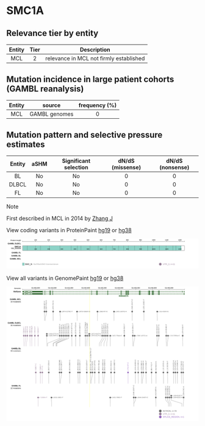 # SMC1A

## Relevance tier by entity

|Entity|Tier|Description                            |
|:------:|:----:|---------------------------------------|
|MCL   |2   |relevance in MCL not firmly established|

## Mutation incidence in large patient cohorts (GAMBL reanalysis)

|Entity|source       |frequency (%)|
|:------:|:-------------:|:-------------:|
|MCL   |GAMBL genomes|0            |

## Mutation pattern and selective pressure estimates

|Entity|aSHM|Significant selection|dN/dS (missense)|dN/dS (nonsense)|
|:------:|:----:|:---------------------:|:----------------:|:----------------:|
|BL    |No  |No                   |0               |0               |
|DLBCL |No  |No                   |0               |0               |
|FL    |No  |No                   |0               |0               |


> [!NOTE]
> First described in MCL in 2014 by [Zhang J](https://pubmed.ncbi.nlm.nih.gov/24682267)


View coding variants in ProteinPaint [hg19](https://www.bcgsc.ca/downloads/morinlab/GAMBL/test/genes/SMC1A_protein.html)  or [hg38](https://www.bcgsc.ca/downloads/morinlab/GAMBL/test/genes/SMC1A_protein_hg38.html)

![image](images/proteinpaint/SMC1A_NM_006306.svg)

View all variants in GenomePaint [hg19](https://www.bcgsc.ca/downloads/morinlab/GAMBL/test/genes/SMC1A.html)  or [hg38](https://www.bcgsc.ca/downloads/morinlab/GAMBL/test/genes/SMC1A_hg38.html)

![image](images/proteinpaint/SMC1A.svg)
